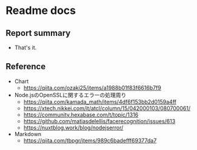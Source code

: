 # Readme docs

## Report summary
- That's it.

## Reference
- Chart
    - https://qiita.com/ozaki25/items/a1988b01f83f6616b7f9
- Node.jsのOpenSSLに関するエラーの処理周り
    - https://qiita.com/kamada_math/items/4df6f153bb2d0159a4ff
    - https://xtech.nikkei.com/it/atcl/column/15/042000103/080700061/
    - https://community.hexabase.com/t/topic/1316
    - https://github.com/matiasdelellis/facerecognition/issues/613
    - https://nuxtblog.work/blog/nodejserror/
- Markdown
    - https://qiita.com/tbpgr/items/989c6badefff69377da7